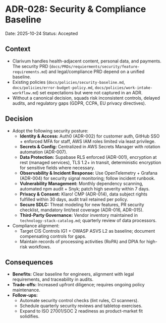 # ADR-028: Security & Compliance Baseline
Date: 2025-10-24
Status: Accepted

## Context
- Clarivum handles health-adjacent content, personal data, and payments. The security PRD (`docs/PRDs/requierments/security/feature-requirements.md`) and legal/compliance PRD depend on a unified baseline.
- Existing policies (`docs/policies/security-baseline.md`, `docs/policies/error-budget-policy.md`, `docs/policies/work-intake-workflow.md`) set expectations but were not captured in an ADR.
- Without a canonical decision, squads risk inconsistent controls, delayed audits, and regulatory gaps (GDPR, CCPA, EU privacy directives).

## Decision
- Adopt the following security posture:
  - **Identity & Access:** Auth0 (ADR-002) for customer auth, GitHub SSO + enforced MFA for staff, AWS IAM roles limited via least privilege.
  - **Secrets & Config:** Centralized in AWS Secrets Manager with rotation automation (ADR-007).
  - **Data Protection:** Supabase RLS enforced (ADR-001), encryption at rest (managed services), TLS 1.2+ in transit, deterministic encryption for sensitive fields where necessary.
  - **Observability & Incident Response:** Use OpenTelemetry + Grafana (ADR-004) for security signal monitoring; follow incident runbook.
  - **Vulnerability Management:** Monthly dependency scanning, automated npm audit + Snyk; patch high severity within 7 days.
  - **Privacy & Consent:** Klaro! CMP (ADR-014), data subject rights fulfilled within 30 days, audit trail retained per policy.
  - **Secure SDLC:** Threat modeling for new features, PR security checklist, mandatory lint/test coverage (ADR-016, ADR-015).
  - **Third-Party Governance:** Vendor inventory maintained in `technology-stack-catalog.md`; quarterly review of data processors.
- Compliance alignment:
  - Target CIS Controls IG1 + OWASP ASVS L2 as baseline; document compensating controls for gaps.
  - Maintain records of processing activities (RoPA) and DPIA for high-risk workflows.

## Consequences
- **Benefits:** Clear baseline for engineers, alignment with legal requirements, and traceability in audits.
- **Trade-offs:** Increased upfront diligence; requires ongoing policy maintenance.
- **Follow-ups:**
  - Automate security control checks (lint rules, CI scanners).
  - Schedule quarterly security reviews and tabletop exercises.
  - Expand to ISO 27001/SOC 2 readiness as product-market fit solidifies.
